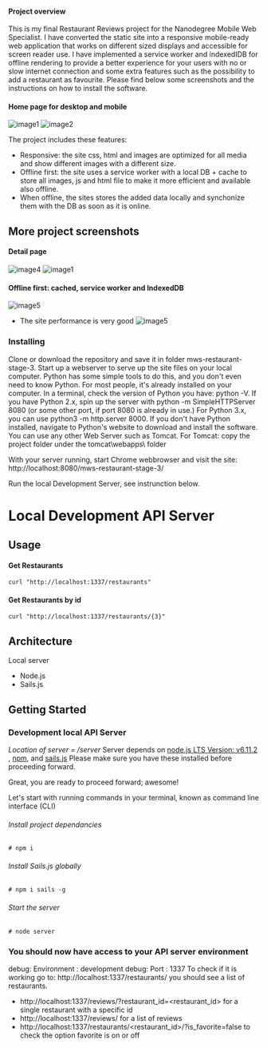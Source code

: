 #### Project overview
 
This is my final Restaurant Reviews project for the Nanodegree Mobile Web Specialist. I have converted the static site into a responsive mobile-ready web application that works on different sized displays and accessible for screen reader use. I have implemented a service worker and indexedIDB for offline rendering to provide a better experience for your users with no or slow internet connection and some extra features such as the possibility to add a restaurant as favourite. Please find below some screenshots and the instructions on how to install the software.
#### Home page for desktop and mobile 
![image1](./images/restaurantApp_home.png "Project home")
![image2](./images/restaurantApp_mobile3.png "Project home for mobile")    

The project includes these features:
- Responsive: the site css, html and images are optimized for all media and show different images with a different size.
- Offline first: the site uses a service worker with a local DB + cache to store all images, js and html file to make it more efficient and available also offline.
- When offline, the sites stores the added data locally and synchonize them with the DB as soon as it is online.

## More project screenshots
#### Detail page 
![image4](./images/restaurantApp_detail.png "Detail page of a restaurant") ![image1](./images/restaurantApp_mobile2.png "Detail page of for mobile")
#### Offline first: cached, service worker and IndexedDB
![image5](./images/restaurantApp_offlineFirst.png "Detail of service worker and Offline first")
- The site performance is very good
![image5](./images/performance.PNG "Performance audits in Google Dev tools")

### Installing
Clone or download the repository and save it in folder mws-restaurant-stage-3.
Start up a webserver to serve up the site files on your local computer. Python has some simple tools to do this, and you don't even need to know Python. For most people, it's already installed on your computer. In a terminal, check the version of Python you have: python -V. If you have Python 2.x, spin up the server with python -m SimpleHTTPServer 8080 (or some other port, if port 8080 is already in use.) For Python 3.x, you can use python3 -m http.server 8000. If you don't have Python installed, navigate to Python's website to download and install the software. You can use any other Web Server such as Tomcat. For Tomcat: copy the project folder under the tomcat\webapps\ folder

With your server running, start Chrome webbrowser and visit the site: http://localhost:8080/mws-restaurant-stage-3/

Run the local Development Server, see instrunction below.


# Local Development API Server
## Usage
#### Get Restaurants
```
curl "http://localhost:1337/restaurants"
```
#### Get Restaurants by id
````
curl "http://localhost:1337/restaurants/{3}"
````

## Architecture
Local server
- Node.js
- Sails.js


## Getting Started

### Development local API Server
_Location of server = /server_
Server depends on [node.js LTS Version: v6.11.2 ](https://nodejs.org/en/download/), [npm](https://www.npmjs.com/get-npm), and [sails.js](http://sailsjs.com/)
Please make sure you have these installed before proceeding forward.

Great, you are ready to proceed forward; awesome!

Let's start with running commands in your terminal, known as command line interface (CLI)

###### Install project dependancies
```Install project dependancies
# npm i
```
###### Install Sails.js globally
```Install sails global
# npm i sails -g
```
###### Start the server
```Start server
# node server
```
### You should now have access to your API server environment
debug: Environment : development
debug: Port        : 1337
To check if it is working go to: http://localhost:1337/restaurants/
you should see a list of restaurants.
- http://localhost:1337/reviews/?restaurant_id=<restaurant_id> for a single restaurant with a specific id
- http://localhost:1337/reviews/ for a list of reviews
- http://localhost:1337/restaurants/<restaurant_id>/?is_favorite=false to check the option favorite is on or off



